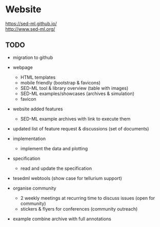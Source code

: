 # Website 
https://sed-ml.github.io/  
http://www.sed-ml.org/


## TODO
* migration to github

* webpage
    * HTML templates
    * mobile friendly (bootstrap & favicons)
    * SED-ML tool & library overview (table with images)
    * SED-ML examples/showcases (archives & simulation)
    * favicon
* website added features
    * SED-ML example archives with link to execute them
    
* updated list of feature request & discussions (set of documents)

* implementation
    * implement the data and plotting

* specification
    * read and update the specification

* tesedml webtools (show case for tellurium support)

* organise community
    * 2 weekly meetings at recurring time to discuss issues (open for community)
    * stickers & flyers for conferences (community outreach)

* example combine archive with full annotations
    

